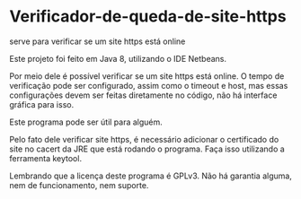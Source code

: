 # Verificador-de-queda-de-site-https
serve para verificar se um site https está online

Este projeto foi feito em Java 8, utilizando o IDE Netbeans.

Por meio dele é possível verificar se um site https está online. O tempo de verificação pode ser configurado, assim como o timeout e host, mas essas configurações devem ser feitas diretamente no código, não há interface gráfica para isso.

Este programa pode ser útil para alguém.

Pelo fato dele verificar site https, é necessário adicionar o certificado do site no cacert da JRE que está rodando o programa. Faça isso utilizando a ferramenta keytool.

Lembrando que a licença deste programa é GPLv3. Não há garantia alguma, nem de funcionamento, nem suporte.
